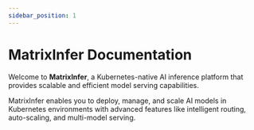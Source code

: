 ```yaml
---
sidebar_position: 1
---
```


# MatrixInfer Documentation

Welcome to **MatrixInfer**, a Kubernetes-native AI inference platform that provides scalable and efficient model serving capabilities.

MatrixInfer enables you to deploy, manage, and scale AI models in Kubernetes environments with advanced features like intelligent routing, auto-scaling, and multi-model serving.
